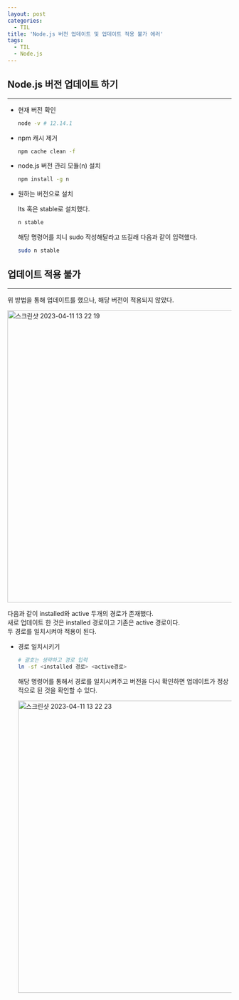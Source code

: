 ```yaml
---
layout: post
categories:
  - TIL
title: 'Node.js 버전 업데이트 및 업데이트 적용 불가 에러'
tags:
  - TIL
  - Node.js
---
```


## Node.js 버전 업데이트 하기

---

- 현재 버전 확인
  ```bash
  node -v # 12.14.1
  ```
- npm 캐시 제거

  ```bash
  npm cache clean -f
  ```

- node.js 버전 관리 모듈(n) 설치

  ```bash
  npm install -g n
  ```

- 원하는 버전으로 설치

  lts 혹은 stable로 설치했다.

  ```bash
  n stable
  ```

  해당 명령어를 치니 sudo 작성해달라고 뜨길래 다음과 같이 입력했다.

  ```bash
  sudo n stable
  ```

## 업데이트 적용 불가

---

위 방법을 통해 업데이트를 했으나, 해당 버전이 적용되지 않았다.

<img width="655" alt="스크린샷 2023-04-11 13 22 19" src="https://user-images.githubusercontent.com/77609591/231227709-753d3035-06bc-4325-9144-c88608ef4556.png">

다음과 같이 installed와 active 두개의 경로가 존재했다.  
새로 업데이트 한 것은 installed 경로이고 기존은 active 경로이다.  
두 경로를 일치시켜야 적용이 된다.

- 경로 일치시키기

  ```bash
  # 괄호는 생략하고 경로 입력
  ln -sf <installed 경로> <active경로>
  ```

  해당 명령어를 통해서 경로를 일치시켜주고 버전을 다시 확인하면 업데이트가 정상적으로 된 것을 확인할 수 있다.

  <img width="655" alt="스크린샷 2023-04-11 13 22 23" src="https://user-images.githubusercontent.com/77609591/231227719-be45b738-02ee-4108-a370-54bdd203bb0f.png">
